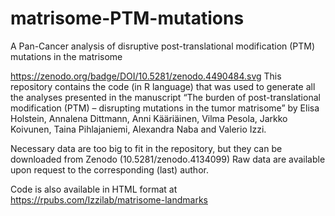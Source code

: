 # matrisome-PTM-mutations
A Pan-Cancer analysis of disruptive post-translational modification (PTM) mutations in the matrisome

https://zenodo.org/badge/DOI/10.5281/zenodo.4490484.svg
This repository contains the code (in R language) that was used to generate all the analyses presented in the manuscript “The burden of post-translational modification (PTM) – disrupting mutations in the tumor matrisome” by Elisa Holstein, Annalena Dittmann, Anni Kääriäinen, Vilma Pesola, Jarkko Koivunen, Taina Pihlajaniemi, Alexandra Naba and Valerio Izzi.

Necessary data are too big to fit in the repository, but they can be downloaded from Zenodo (10.5281/zenodo.4134099) Raw data are available upon request to the corresponding (last) author.

Code is also available in HTML format at https://rpubs.com/Izzilab/matrisome-landmarks
